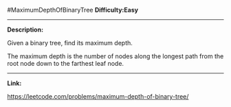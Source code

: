 #MaximumDepthOfBinaryTree
**Difficulty:Easy**
*****
**Description:**

Given a binary tree, find its maximum depth.

The maximum depth is the number of nodes along the longest path from the root node down to the farthest leaf node.

*****
**Link:**

<https://leetcode.com/problems/maximum-depth-of-binary-tree/>
